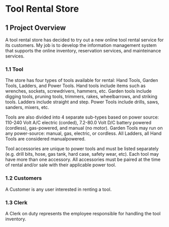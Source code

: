 # Tool Rental Store

## 1 Project Overview

A tool rental store has decided to try out a new online tool rental service for its customers. My job is to develop the information management system that supports the online inventory, reservation services, and mainteinance services. 

### 1.1 Tool

The store has four types of tools available for rental: Hand Tools, Garden Tools, Ladders, and Power Tools. Hand tools include items such as wrenches, sockets, screwdrivers, hammers, etc. Garden tools include digging tools, pruning tools, trimmers, rakes, wheelbarrows, and striking tools. Ladders include straight and step. Power Tools include drills, saws, sanders, mixers,
etc.

Tools are also divided into 4 separate sub-types based on power source: 110-240 Volt A/C electric (corded), 7.2-80.0 Volt D/C
battery powered (cordless), gas-powered, and manual (no motor). Garden Tools may run on any power-source: manual, gas, electric, or cordless. All Ladders, all Hand Tools are considered manualpowered.

Tool accessories are unique to power tools and must be listed separately (e.g. drill bits, hose, gas tank, hard case, safety wear, etc). Each tool may have more than one accessory. All accessories must be paired at the time of rental and/or sale with their applicable power tool.

### 1.2 Customers

A Customer is any user interested in renting a tool. 

### 1.3 Clerk

A Clerk on duty represents the employee responsible for handling the tool inventory.
